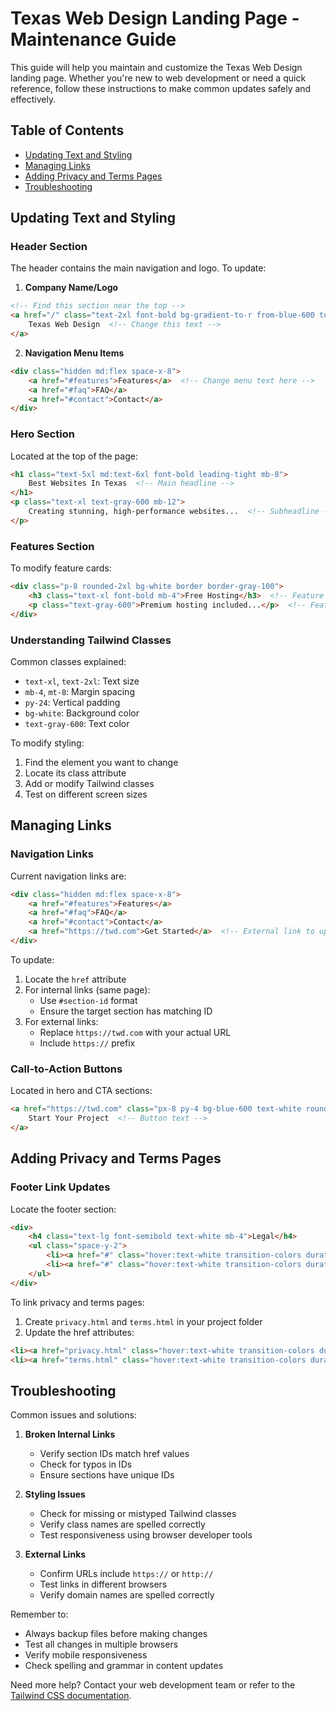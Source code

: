 # Texas Web Design Landing Page - Maintenance Guide

This guide will help you maintain and customize the Texas Web Design landing page. Whether you're new to web development or need a quick reference, follow these instructions to make common updates safely and effectively.

## Table of Contents
- [Updating Text and Styling](#updating-text-and-styling)
- [Managing Links](#managing-links)
- [Adding Privacy and Terms Pages](#adding-privacy-and-terms-pages)
- [Troubleshooting](#troubleshooting)

## Updating Text and Styling

### Header Section
The header contains the main navigation and logo. To update:

1. **Company Name/Logo**
```html
<!-- Find this section near the top -->
<a href="/" class="text-2xl font-bold bg-gradient-to-r from-blue-600 to-indigo-600 bg-clip-text text-transparent">
    Texas Web Design  <!-- Change this text -->
</a>
```

2. **Navigation Menu Items**
```html
<div class="hidden md:flex space-x-8">
    <a href="#features">Features</a>  <!-- Change menu text here -->
    <a href="#faq">FAQ</a>
    <a href="#contact">Contact</a>
</div>
```

### Hero Section
Located at the top of the page:

```html
<h1 class="text-5xl md:text-6xl font-bold leading-tight mb-8">
    Best Websites In Texas  <!-- Main headline -->
</h1>
<p class="text-xl text-gray-600 mb-12">
    Creating stunning, high-performance websites...  <!-- Subheadline -->
</p>
```

### Features Section
To modify feature cards:

```html
<div class="p-8 rounded-2xl bg-white border border-gray-100">
    <h3 class="text-xl font-bold mb-4">Free Hosting</h3>  <!-- Feature title -->
    <p class="text-gray-600">Premium hosting included...</p>  <!-- Feature description -->
</div>
```

### Understanding Tailwind Classes

Common classes explained:
- `text-xl`, `text-2xl`: Text size
- `mb-4`, `mt-8`: Margin spacing
- `py-24`: Vertical padding
- `bg-white`: Background color
- `text-gray-600`: Text color

To modify styling:
1. Find the element you want to change
2. Locate its class attribute
3. Add or modify Tailwind classes
4. Test on different screen sizes

## Managing Links

### Navigation Links
Current navigation links are:

```html
<div class="hidden md:flex space-x-8">
    <a href="#features">Features</a>
    <a href="#faq">FAQ</a>
    <a href="#contact">Contact</a>
    <a href="https://twd.com">Get Started</a>  <!-- External link to update -->
</div>
```

To update:
1. Locate the `href` attribute
2. For internal links (same page):
   - Use `#section-id` format
   - Ensure the target section has matching ID
3. For external links:
   - Replace `https://twd.com` with your actual URL
   - Include `https://` prefix

### Call-to-Action Buttons
Located in hero and CTA sections:

```html
<a href="https://twd.com" class="px-8 py-4 bg-blue-600 text-white rounded-full">
    Start Your Project  <!-- Button text -->
</a>
```

## Adding Privacy and Terms Pages

### Footer Link Updates
Locate the footer section:

```html
<div>
    <h4 class="text-lg font-semibold text-white mb-4">Legal</h4>
    <ul class="space-y-2">
        <li><a href="#" class="hover:text-white transition-colors duration-300">Privacy Policy</a></li>
        <li><a href="#" class="hover:text-white transition-colors duration-300">Terms of Service</a></li>
    </ul>
</div>
```

To link privacy and terms pages:
1. Create `privacy.html` and `terms.html` in your project folder
2. Update the href attributes:
```html
<li><a href="privacy.html" class="hover:text-white transition-colors duration-300">Privacy Policy</a></li>
<li><a href="terms.html" class="hover:text-white transition-colors duration-300">Terms of Service</a></li>
```

## Troubleshooting

Common issues and solutions:

1. **Broken Internal Links**
   - Verify section IDs match href values
   - Check for typos in IDs
   - Ensure sections have unique IDs

2. **Styling Issues**
   - Check for missing or mistyped Tailwind classes
   - Verify class names are spelled correctly
   - Test responsiveness using browser developer tools

3. **External Links**
   - Confirm URLs include `https://` or `http://`
   - Test links in different browsers
   - Verify domain names are spelled correctly

Remember to:
- Always backup files before making changes
- Test all changes in multiple browsers
- Verify mobile responsiveness
- Check spelling and grammar in content updates

Need more help? Contact your web development team or refer to the [Tailwind CSS documentation](https://tailwindcss.com/docs).